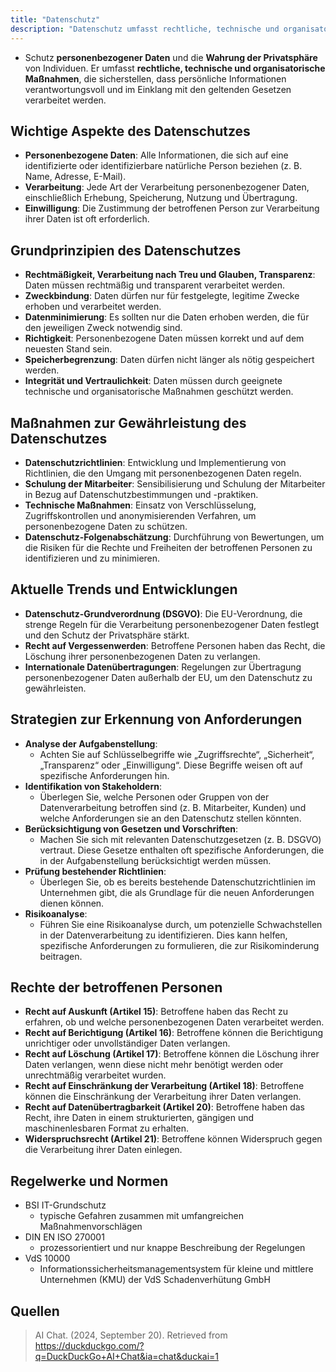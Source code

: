 ```yaml
---
title: "Datenschutz"
description: "Datenschutz umfasst rechtliche, technische und organisatorische Maßnahmen zum Schutz personenbezogener Daten. Grundprinzipien sind Rechtmäßigkeit, Zweckbindung und Datenminimierung. Maßnahmen sind Verschlüsselung und Schulung. DSGVO regelt Rechte wie Auskunft und Löschung."
---
```


- Schutz **personenbezogener Daten** und die **Wahrung der Privatsphäre** von Individuen. Er umfasst **rechtliche, technische und organisatorische Maßnahmen**, die sicherstellen, dass persönliche Informationen verantwortungsvoll und im Einklang mit den geltenden Gesetzen verarbeitet werden.

## Wichtige Aspekte des Datenschutzes
- **Personenbezogene Daten**: Alle Informationen, die sich auf eine identifizierte oder identifizierbare natürliche Person beziehen (z. B. Name, Adresse, E-Mail).
- **Verarbeitung**: Jede Art der Verarbeitung personenbezogener Daten, einschließlich Erhebung, Speicherung, Nutzung und Übertragung.
- **Einwilligung**: Die Zustimmung der betroffenen Person zur Verarbeitung ihrer Daten ist oft erforderlich.

## Grundprinzipien des Datenschutzes
- **Rechtmäßigkeit, Verarbeitung nach Treu und Glauben, Transparenz**: Daten müssen rechtmäßig und transparent verarbeitet werden.
- **Zweckbindung**: Daten dürfen nur für festgelegte, legitime Zwecke erhoben und verarbeitet werden.
- **Datenminimierung**: Es sollten nur die Daten erhoben werden, die für den jeweiligen Zweck notwendig sind.
- **Richtigkeit**: Personenbezogene Daten müssen korrekt und auf dem neuesten Stand sein.
- **Speicherbegrenzung**: Daten dürfen nicht länger als nötig gespeichert werden.
- **Integrität und Vertraulichkeit**: Daten müssen durch geeignete technische und organisatorische Maßnahmen geschützt werden.

## Maßnahmen zur Gewährleistung des Datenschutzes
- **Datenschutzrichtlinien**: Entwicklung und Implementierung von Richtlinien, die den Umgang mit personenbezogenen Daten regeln.
- **Schulung der Mitarbeiter**: Sensibilisierung und Schulung der Mitarbeiter in Bezug auf Datenschutzbestimmungen und -praktiken.
- **Technische Maßnahmen**: Einsatz von Verschlüsselung, Zugriffskontrollen und anonymisierenden Verfahren, um personenbezogene Daten zu schützen.
- **Datenschutz-Folgenabschätzung**: Durchführung von Bewertungen, um die Risiken für die Rechte und Freiheiten der betroffenen Personen zu identifizieren und zu minimieren.

## Aktuelle Trends und Entwicklungen
- **Datenschutz-Grundverordnung (DSGVO)**: Die EU-Verordnung, die strenge Regeln für die Verarbeitung personenbezogener Daten festlegt und den Schutz der Privatsphäre stärkt.
- **Recht auf Vergessenwerden**: Betroffene Personen haben das Recht, die Löschung ihrer personenbezogenen Daten zu verlangen.
- **Internationale Datenübertragungen**: Regelungen zur Übertragung personenbezogener Daten außerhalb der EU, um den Datenschutz zu gewährleisten.

## Strategien zur Erkennung von Anforderungen
- **Analyse der Aufgabenstellung**: 
	- Achten Sie auf Schlüsselbegriffe wie „Zugriffsrechte“, „Sicherheit“, „Transparenz“ oder „Einwilligung“. Diese Begriffe weisen oft auf spezifische Anforderungen hin.
- **Identifikation von Stakeholdern**: 
	- Überlegen Sie, welche Personen oder Gruppen von der Datenverarbeitung betroffen sind (z. B. Mitarbeiter, Kunden) und welche Anforderungen sie an den Datenschutz stellen könnten.
- **Berücksichtigung von Gesetzen und Vorschriften**: 
	- Machen Sie sich mit relevanten Datenschutzgesetzen (z. B. DSGVO) vertraut. Diese Gesetze enthalten oft spezifische Anforderungen, die in der Aufgabenstellung berücksichtigt werden müssen.
- **Prüfung bestehender Richtlinien**: 
	- Überlegen Sie, ob es bereits bestehende Datenschutzrichtlinien im Unternehmen gibt, die als Grundlage für die neuen Anforderungen dienen können.
- **Risikoanalyse**: 
	- Führen Sie eine Risikoanalyse durch, um potenzielle Schwachstellen in der Datenverarbeitung zu identifizieren. Dies kann helfen, spezifische Anforderungen zu formulieren, die zur Risikominderung beitragen.


## Rechte der betroffenen Personen
- **Recht auf Auskunft (Artikel 15)**: Betroffene haben das Recht zu erfahren, ob und welche personenbezogenen Daten verarbeitet werden.
- **Recht auf Berichtigung (Artikel 16)**: Betroffene können die Berichtigung unrichtiger oder unvollständiger Daten verlangen.
- **Recht auf Löschung (Artikel 17)**: Betroffene können die Löschung ihrer Daten verlangen, wenn diese nicht mehr benötigt werden oder unrechtmäßig verarbeitet wurden.
- **Recht auf Einschränkung der Verarbeitung (Artikel 18)**: Betroffene können die Einschränkung der Verarbeitung ihrer Daten verlangen.
- **Recht auf Datenübertragbarkeit (Artikel 20)**: Betroffene haben das Recht, ihre Daten in einem strukturierten, gängigen und maschinenlesbaren Format zu erhalten.
- **Widerspruchsrecht (Artikel 21)**: Betroffene können Widerspruch gegen die Verarbeitung ihrer Daten einlegen.

## Regelwerke und Normen
- BSI IT-Grundschutz
	- typische Gefahren zusammen mit umfangreichen Maßnahmenvorschlägen
- DIN EN ISO 270001
	- prozessorientiert und nur knappe Beschreibung der Regelungen
- VdS 10000
	- Informationssicherheitsmanagementsystem für kleine und mittlere Unternehmen (KMU) der VdS Schadenverhütung GmbH

## Quellen
> AI Chat. (2024, September 20). Retrieved from https://duckduckgo.com/?q=DuckDuckGo+AI+Chat&ia=chat&duckai=1